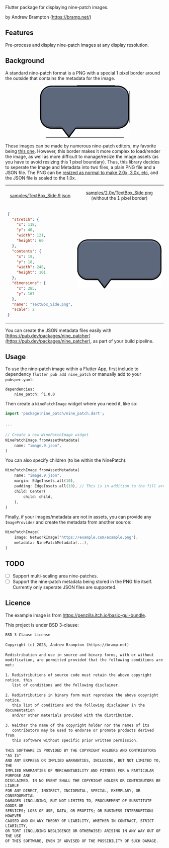 Flutter package for displaying nine-patch images.

by Andrew Brampton (https://bramp.net/)

## Features

Pre-process and display nine-patch images at any display resolution.

## Background

A standard nine-patch format is a PNG with a special 1 pixel border around the outside that contains the metadata for the image. 

<div align="center">

![Example nine-patch PNG file named TextBox_Side.9.png](https://raw.githubusercontent.com/bramp/nine_patch/main/samples/2.0x/TextBox_Side.9.png)

</div>

These images can be made by numerous nine-patch editors, my favorite being [this one](https://romannurik.github.io/AndroidAssetStudio/nine-patches.html). However, this border makes it more complex to load/render the image, as well as more difficult to manage/resize the image assets (as you have to avoid resizing this 1 pixel boundary). Thus, this library decides to seperate the Image and Metadata into two files, a plain PNG file and a JSON file. The PNG can be [resized as normal to make 2.0x, 3.0x, etc](https://docs.flutter.dev/ui/assets/assets-and-images#resolution-aware), and the JSON file is scaled to the 1.0x.

<div align="center">
<table>
<tr>
<td align="center">

[samples/TextBox_Side.9.json](https://github.com/bramp/nine_patch/blob/main/samples/TextBox_Side.9.json)

</td>
<td align="center">

[samples/2.0x/TextBox_Side.png](https://github.com/bramp/nine_patch/blob/main/samples/2.0x/TextBox_Side.png)
<br />
(without the 1 pixel border)

</td>
<tr>
<td>

```json
{
  "stretch": {
    "x": 118,
    "y": 40,
    "width": 121,
    "height": 60
  },
  "contents": {
    "x": 19,
    "y": 18,
    "width": 248,
    "height": 101
  },
  "dimensions": {
    "x": 285,
    "y": 167
  },
  "name": "TextBox_Side.png",
  "scale": 2
}
```

</td>
<td>

![Example nine-patch PNG file named TextBox_Side.png](https://raw.githubusercontent.com/bramp/nine_patch/main/samples/2.0x/TextBox_Side.png)

</td>
</tr>
</table>
</div>

You can create the JSON metadata files easily with [https://pub.dev/packages/nine_patcher](https://pub.dev/packages/nine_patcher), as part of your build pipeline.

## Usage

To use the nine-patch image within a Flutter App, first include to dependency `flutter pub add nine_patch` or manually add to your `pubspec.yaml`:

```
dependencies:
    nine_patch: ^1.0.0
```

Then create a `NinePatchImage` widget where you need it, like so:

```dart
import 'package:nine_patch/nine_patch.dart';

...

// Create a new NinePatchImage widget
NinePatchImage.fromAssetMetadata(
    name: "image.9.json",
)
```

You can also specify children (to be within the NinePatch):

```dart
NinePatchImage.fromAssetMetadata(
    name: "image.9.json",
    margin: EdgeInsets.all(10),
    padding: EdgeInsets.all(10), // This is in addition to the fill area that may already be specificed in the nine-patch metadata.
    child: Center(
        child: child,
    ),
)
```

Finally, if your images/metadata are not in assets, you can provide any `ImageProvider` and create the metadata from another source:

```dart
NinePatchImage(
    image: NetworkImage("https://example.com/example.png"),
    metadata: NinePatchMetadata(...),
)
```

## TODO

- [ ] Support multi-scaling area nine-patches.
- [ ] Support the nine-patch metadata being stored in the PNG file itself. Currently only seperate JSON files are supported.

## Licence

The example image is from https://penzilla.itch.io/basic-gui-bundle.

This project is under BSD 3-clause:

```
BSD 3-Clause License

Copyright (c) 2023, Andrew Brampton (https://bramp.net)

Redistribution and use in source and binary forms, with or without
modification, are permitted provided that the following conditions are met:

1. Redistributions of source code must retain the above copyright notice, this
   list of conditions and the following disclaimer.

2. Redistributions in binary form must reproduce the above copyright notice,
   this list of conditions and the following disclaimer in the documentation
   and/or other materials provided with the distribution.

3. Neither the name of the copyright holder nor the names of its
   contributors may be used to endorse or promote products derived from
   this software without specific prior written permission.

THIS SOFTWARE IS PROVIDED BY THE COPYRIGHT HOLDERS AND CONTRIBUTORS "AS IS"
AND ANY EXPRESS OR IMPLIED WARRANTIES, INCLUDING, BUT NOT LIMITED TO, THE
IMPLIED WARRANTIES OF MERCHANTABILITY AND FITNESS FOR A PARTICULAR PURPOSE ARE
DISCLAIMED. IN NO EVENT SHALL THE COPYRIGHT HOLDER OR CONTRIBUTORS BE LIABLE
FOR ANY DIRECT, INDIRECT, INCIDENTAL, SPECIAL, EXEMPLARY, OR CONSEQUENTIAL
DAMAGES (INCLUDING, BUT NOT LIMITED TO, PROCUREMENT OF SUBSTITUTE GOODS OR
SERVICES; LOSS OF USE, DATA, OR PROFITS; OR BUSINESS INTERRUPTION) HOWEVER
CAUSED AND ON ANY THEORY OF LIABILITY, WHETHER IN CONTRACT, STRICT LIABILITY,
OR TORT (INCLUDING NEGLIGENCE OR OTHERWISE) ARISING IN ANY WAY OUT OF THE USE
OF THIS SOFTWARE, EVEN IF ADVISED OF THE POSSIBILITY OF SUCH DAMAGE.
```
